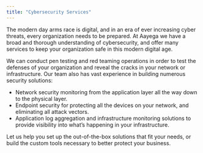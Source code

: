 ```yaml
---
title: "Cybersecurity Services"
---
```

The modern day arms race is digital, and in an era of ever increasing cyber threats, every organization needs to be prepared. At Aayega we have a broad and thorough understanding of cybersecurity, and offer many services to keep your organization safe in this modern digital age. 

We can conduct pen testing and red teaming operations in order to test the defenses of your organization and reveal the cracks in your network or infrastructure. Our team also has vast experience in building numerous security solutions:

* Network security monitoring from the application layer all the way down to the physical layer.
* Endpoint security for protecting all the devices on your network, and eliminating all attack vectors.
* Application log aggregation and infrastructure monitoring solutions to provide visibility into what’s happening in your infrastructure.


Let us help you set up the out-of-the-box solutions that fit your needs, or build the custom tools necessary to better protect your business.
